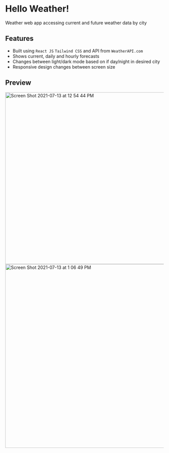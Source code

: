 # Hello Weather!

Weather web app accessing current and future weather data by city

## Features

- Built using `React JS` `Tailwind CSS` and API from `WeatherAPI.com`
- Shows current, daily and hourly forecasts
- Changes between light/dark mode based on if day/night in desired city
- Responsive design changes between screen size

## Preview

<img width="545" alt="Screen Shot 2021-07-13 at 12 54 44 PM" src="https://user-images.githubusercontent.com/75541476/125495382-cdf1d1ff-4b98-4125-9c94-098e5eacf533.png">
<img width="583" alt="Screen Shot 2021-07-13 at 1 06 49 PM" src="https://user-images.githubusercontent.com/75541476/125495534-20baca09-966b-4055-bdc5-635e75fae2e9.png">
